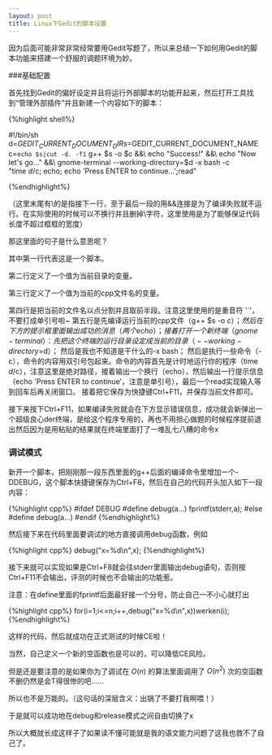 ```yaml
---
layout: post
title: Linux下Gedit的脚本设置
---
```


因为后面可能非常非常经常要用Gedit写题了，所以来总结一下如何用Gedit的脚本功能来搭建一个舒服的调题环境为妙。

###基础配置

首先找到Gedit的偏好设定并且将运行外部脚本的功能开起来，然后打开工具找到“管理外部插件”并且新建一个内容如下的脚本：

{%highlight shell%}

#!/bin/sh
d=$GEDIT_CURRENT_DOCUMENT_DIR
s=$GEDIT_CURRENT_DOCUMENT_NAME
c=`echo $s|cut -d. -f1`
g++ $s -o $c &&\
echo "Success!" &&\
echo "Now let's go..." &&\
gnome-terminal --working-directory=$d -x bash -c \
"time $d/$c; echo; echo 'Press ENTER to continue...';read"

{%endhighlight%}

（这里末尾有\\的是指接下一行，至于最后一段的用&&连接是为了编译失败就不运行。在实际使用的时候可以不换行并且删掉\\字符，这里使用是为了能够保证代码长度不超过框框的宽度）

那这里面的句子是什么意思呢？

其中第一行代表这是一个脚本。

第二行定义了一个值为当前目录的变量。

第三行定义了一个值为当前的cpp文件名的变量。

第四行是把当前的文件名以点分割并且取前半段。注意这里使用的是重音符 '`'，不要打成单引号啦~
<text>
第五行是先编译运行当前的cpp文件（g++ $s -o $c）；
然后在下方的提示框里面输出成功的消息（两个echo）；
接着打开一个新终端（gnome-terminal）：
先把这个终端的运行目录设定成当前的目录（--working-directory=$d）；
然后是我也不知道是干什么的-x bash；
然后是执行一些命令（-c），命令的内容用双引号包起来。命令的内容首先是计时地运行你的程序（time $d/$c），注意这里是绝对路径，接着输出一个换行（echo），然后输出一行提示信息（echo 'Press ENTER to continue'，注意是单引号），最后一个read实现输入等到回车后再关闭窗口。
</text>
接着把它保存为快捷键Ctrl+F11，并保存当前文件即可。

接下来按下Ctrl+F11，如果编译失败就会在下方显示错误信息，成功就会新弹出一个超级良心der终端，是给这个程序专用的，再也不用担心做题的时候程序提前退出然后因为是用粘贴的结果就在终端里面打了一堆乱七八糟的命令x

### 调试模式

新开一个脚本，把刚刚那一段东西里面的g++后面的编译命令里增加一个-DDEBUG，这个脚本快捷键保存为Ctrl+F8，然后在自己的代码开头加入如下一段内容：

{%highlight cpp%}
#ifdef DEBUG
#define debug(a...) fprintf(stderr,a);
#else
#define debug(a...)
#endif
{%endhighlight%}

然后接下来在代码里面要调试的地方直接调用debug函数，例如

{%highlight cpp%}
debug("x=%d\n",x);
{%endhighlight%}

接下来就可以实现如果是Ctrl+F8就会往stderr里面输出debug语句，否则按Ctrl+F11不会输出，评测的时候也不会输出的功能惹。

注意：在define里面的fprintf后面最好接一个分号，防止自己一不小心就打出

{%highlight cpp%}
for(i=1;i<=n;i++,debug("x=%d\n",x))werken(i);
{%endhighlight%}

这样的代码，然后就成功在正式测试的时候CE啦！

当然，自己定义一个新的空函数也是可以的，可以降低CE风险。

但是还是要注意的是如果你为了调试在 $O(n)$ 的算法里面调用了 $O(n^2)$ 次的空函数不删仍然是会T得很惨的吧……

所以也不是万能的。（这句话的深层含义：出锅了不要打我啊喂！）

于是就可以成功地在debug和release模式之间自由切换了x

所以大概就长成这样子了如果读不懂可能就是我的语文能力问题了这我也救不了自己了。